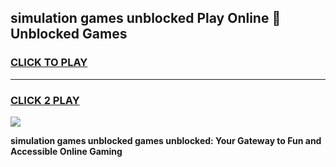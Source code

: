 
## simulation games unblocked Play Online 👋 Unblocked Games
<h3>
<a href="https://premium.freeplayer.one?title=simulation_games_unblocked&ref=19F">CLICK TO PLAY</a></h3>
<hr>

<h3>
<a href="https://premium.freeplayer.one?title=simulation_games_unblocked&ref=19F">CLICK 2 PLAY</a>
  
</h3>

<a href="https://premium.freeplayer.one?title=simulation_games_unblocked&ref=19F"><img src="https://clearcache.store/games.png"></a>


**simulation games unblocked games unblocked: Your Gateway to Fun and Accessible Online Gaming**
